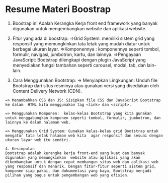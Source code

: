 # Resume Materi Boostrap
 1. Boostrap ini Adalah Kerangka Kerja front end  framework yang banyak digunakan untuk mengembangkan website dan aplikasi website.

 2. Fitur yang ada di boostrap:
  =>Grid System: memiliki sistem grid yang responsif yang memungkinkan tata letak yang mudah diatur untuk berbagai ukuran layar.
  =>Komponennya : komponennya seperti tombol, formulir, navigasi, jumbotron, kartu, dan lainnya. 
  =>Pengayaan JavaScript: Bootstrap dilengkapi dengan plugin JavaScript yang menyediakan fungsi tambahan seperti carousel, modal, tab, dan lain-lain.

  3. Cara Menggunakan Bootstrap:
  => Menyiapkan Lingkungan: Unduh file Bootstrap dari situs resminya atau gunakan versi yang disediakan oleh Content Delivery Network (CDN).

    => Menambahkan CSS dan JS: Sisipkan file CSS dan JavaScript Bootstrap ke dalam  HTML kita menggunakan tag <link> dan <script>.

    => Menggunakan Komponen:  kelas-kelas Bootstrap yang kita gunakan  untuk menggabungkan komponen seperti tombol, formulir, jumbotron, dan lainnya ke dalam halaman web.

    => Menggunakan Grid System: Gunakan kelas-kelas grid Bootstrap untuk mengatur tata letak halaman web kita  agar responsif dan sesuai dengan ukuran layar web itu sendiri.

    4. Kesimpulan
    Bootstrap adalah kerangka kerja front-end yang kuat dan banyak digunakan yang memungkinkan  website atau aplikasi yang akan dikembangkan untuk dengan cepat membangun situs web dan aplikasi web yang responsif dan menarik. Dengan fitur-fitur seperti sistem grid, komponen siap pakai, dan dokumentasi yang kaya, Bootstrap menjadi pilihan yang bagus untuk pengembangan web yang efisien.